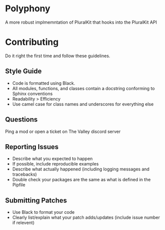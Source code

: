 # Polyphony
A more robust implmemntation of PluralKit that hooks into the PluralKit API

# Contributing
Do it right the first time and follow these guidelines.

## Style Guide
- Code is formatted using Black.
- All modules, functions, and classes contain a docstring conforming to Sphinx conventions
- Readability > Efficiency
- Use camel case for class names and underscores for everything else

## Questions
Ping a mod or open a ticket on The Valley discord server

## Reporting Issues
- Describe what you expected to happen
- If possible, include reproducible examples
- Describe what actually happened (including logging messages and tracebacks)
- Double check your packages are the same as what is defined in the Pipfile

## Submitting Patches
- Use Black to format your code
- Clearly list/explain what your patch adds/updates (include issue number if relevent)
